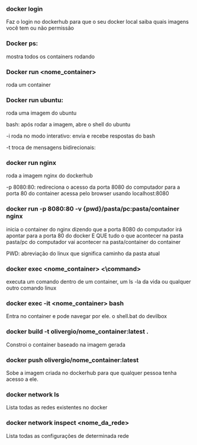 
### docker login
Faz o login no dockerhub para que o seu docker local saiba quais imagens você tem ou não permissão
### Docker ps: 

mostra todos os containers rodando

### Docker run <nome_container>

roda um container
  
### Docker run ubuntu: 

roda uma imagem do ubuntu

bash: após rodar a imagem, abre o shell do ubuntu

-i roda no modo interativo: envia e recebe respostas do bash

-t troca de mensagens bidirecionais: 

### docker run nginx

roda a imagem nginx do dockerhub
 
-p 8080:80: redireciona o acesso da porta 8080 do computador para a porta 80 do container
acessa pelo browser usando localhost:8080

### docker run -p 8080:80 -v {pwd}/pasta/pc:pasta/container nginx
inicia o container do nginx dizendo que a porta 8080 do computador irá apontar para a porta 80 do docker E QUE tudo o que acontecer na pasta pasta/pc do computador vai acontecer na pasta/container do container

PWD: abreviação do linux que significa caminho da pasta atual
### docker exec <nome_container> <\command>

executa um comando dentro de um container, um ls -la da vida ou qualquer outro comando linux
### docker exec -it <nome_container> bash
Entra no container e pode navegar por ele. o shell.bat do devilbox
### docker build -t olivergio/nome_container:latest .
Constroi o container baseado na imagem gerada
### docker push olivergio/nome_container:latest
Sobe a imagem criada no dockerhub para que qualquer pessoa tenha acesso a ele.
### docker network ls
Lista todas as redes existentes no docker
### docker network inspect <nome_da_rede>
Lista todas as configurações de determinada rede